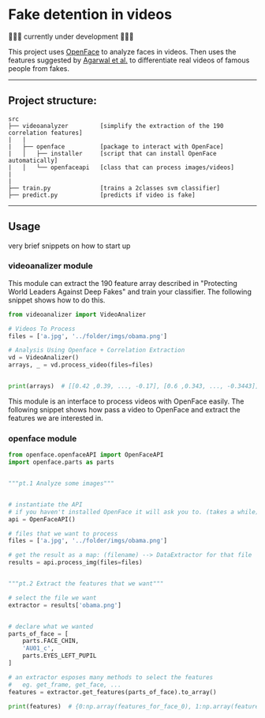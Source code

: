 # Fake detention in videos

:construction::construction::construction: currently under development :construction::construction::construction:

This project uses [OpenFace](https://github.com/TadasBaltrusaitis/OpenFace.git) to analyze faces in videos.
Then uses the features suggested by [Agarwal et al.](https://openaccess.thecvf.com/content_CVPRW_2019/papers/Media%20Forensics/Agarwal_Protecting_World_Leaders_Against_Deep_Fakes_CVPRW_2019_paper.pdf) to differentiate real videos of famous people from fakes.

---

## Project structure:

    src
    ├── videoanalyzer         [simplify the extraction of the 190 correlation features]
    |   |
    |   ├── openface          [package to interact with OpenFace]
    |   │   ├── installer     [script that can install OpenFace automatically]
    |   │   └── openfaceapi   [class that can process images/videos]
    |
    |
    ├── train.py              [trains a 2classes svm classifier]
    ├── predict.py            [predicts if video is fake]

---

## Usage

very brief snippets on how to start up

### videoanalizer module

This module can extract the 190 feature array described in "Protecting World Leaders Against Deep Fakes" and train your classifier.
The following snippet shows how to do this.

```python
from videoanalizer import VideoAnalizer

# Videos To Process
files = ['a.jpg', '../folder/imgs/obama.png']

# Analysis Using Openface + Correlation Extraction
vd = VideoAnalizer()
arrays, _ = vd.process_video(files=files)


print(arrays)  # [[0.42 ,0.39, ..., -0.17], [0.6 ,0.343, ..., -0.3443]]
```

This module is an interface to process videos with OpenFace easily.
The following snippet shows how pass a video to OpenFace and extract the features we are interested in.

### openface module

```python
from openface.openfaceAPI import OpenFaceAPI
import openface.parts as parts


"""pt.1 Analyze some images"""


# instantiate the API
# if you haven't installed OpenFace it will ask you to. (takes a while)
api = OpenFaceAPI()

# files that we want to process
files = ['a.jpg', '../folder/imgs/obama.png']

# get the result as a map: (filename) --> DataExtractor for that file
results = api.process_img(files=files)


"""pt.2 Extract the features that we want"""

# select the file we want
extractor = results['obama.png']


# declare what we wanted
parts_of_face = [
    parts.FACE_CHIN,
    'AU01_c',
    parts.EYES_LEFT_PUPIL
]

# an extractor esposes many methods to select the features
#   eg. get_frame, get_face, ...
features = extractor.get_features(parts_of_face).to_array()

print(features)  # {0:np.array(features_for_face_0), 1:np.array(features_for_face_1), ...}
```
